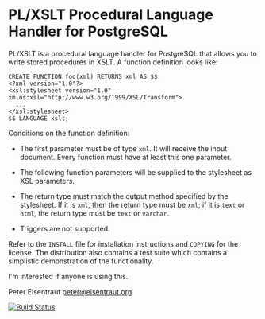 PL/XSLT Procedural Language Handler for PostgreSQL
==================================================

PL/XSLT is a procedural language handler for PostgreSQL that allows you to write stored procedures in XSLT.  A function definition looks like:

    CREATE FUNCTION foo(xml) RETURNS xml AS $$
    <?xml version="1.0"?>
    <xsl:stylesheet version="1.0" xmlns:xsl="http://www.w3.org/1999/XSL/Transform">
      ...
    </xsl:stylesheet>
    $$ LANGUAGE xslt;

Conditions on the function definition:

- The first parameter must be of type `xml`.  It will receive the input document.  Every function must have at least this one parameter.

- The following function parameters will be supplied to the stylesheet as XSL parameters.

- The return type must match the output method specified by the stylesheet.  If it is `xml`, then the return type must be `xml`; if it is `text` or `html`, the return type must be `text` or `varchar`.

- Triggers are not supported.

Refer to the `INSTALL` file for installation instructions and `COPYING` for the license.  The distribution also contains a test suite which contains a simplistic demonstration of the functionality.

I'm interested if anyone is using this.

Peter Eisentraut <peter@eisentraut.org>

[![Build Status](https://secure.travis-ci.org/petere/plxslt.png)](http://travis-ci.org/petere/plxslt)

